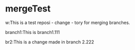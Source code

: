 # mergeTest

w:This is a test reposi - change - tory for merging branches.

branch1:This is branch1.111

br2:This is a change made in branch 2.222